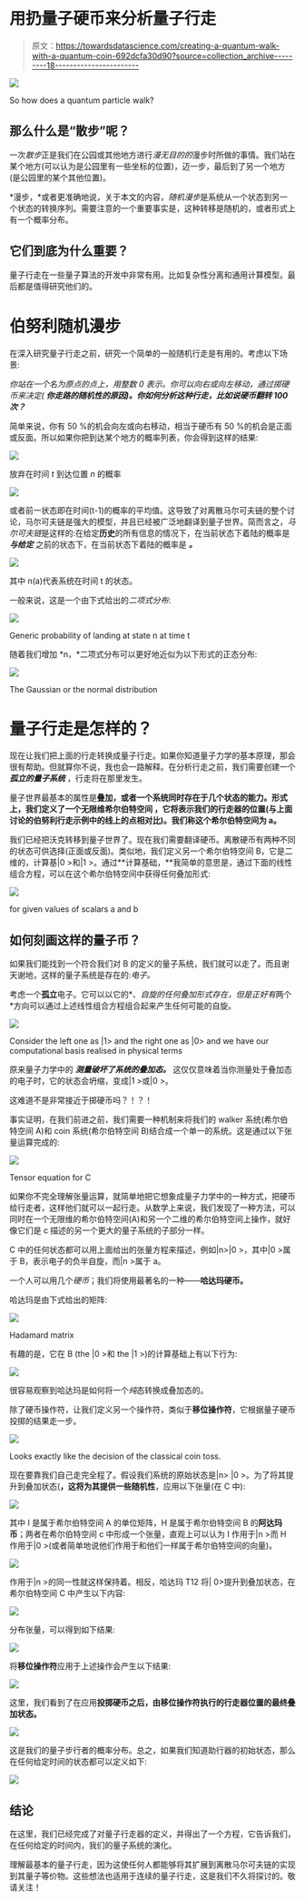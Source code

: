 # 用扔量子硬币来分析量子行走

> 原文：<https://towardsdatascience.com/creating-a-quantum-walk-with-a-quantum-coin-692dcfa30d90?source=collection_archive---------18----------------------->

![](img/cb16720735ee1ad3df41c8cf145cb7bc.png)

So how does a quantum particle walk?

## 那么什么是“散步”呢？

一次*散步*正是我们在公园或其他地方进行*漫无目的的*漫步时所做的事情。我们站在某个地方(可以认为是公园里有一些坐标的位置)，迈一步，最后到了另一个地方(是公园里的某个其他位置)。

*漫步，*或者更准确地说，关于本文的内容，*随机漫步*是系统从一个状态到另一个状态的转换序列。需要注意的一个重要事实是，这种转移是随机的，或者形式上有一个概率分布。

## 它们到底为什么重要？

量子行走在一些量子算法的开发中非常有用。比如复杂性分离和通用计算模型。最后都是值得研究他们的。

# 伯努利随机漫步

在深入研究量子行走之前，研究一个简单的一般随机行走是有用的。考虑以下场景:

*你站在一个名为原点的点上，用整数 0 表示。你可以向右或向左移动，通过掷硬币来决定(* ***你走路的随机性的原因)。你如何分析这种行走，比如说硬币翻转 100 次？***

简单来说，你有 50 %的机会向左或向右移动，相当于硬币有 50 %的机会是正面或反面。所以如果你把到达某个地方的概率列表，你会得到这样的结果:

![](img/adc031426bb1b7cae696eb66ab02cf03.png)

放弃在时间 *t* 到达位置 *n* 的概率

![](img/0aae94df89287024a8c65baf35e62254.png)

或者前一状态即在时间(t-1)的概率的平均值。这导致了对离散马尔可夫链的整个讨论，马尔可夫链是强大的模型，并且已经被广泛地翻译到量子世界。简而言之，*马尔可夫链*是这样的:在给定**历史**的所有信息的情况下，在当前状态下着陆的概率是 ***与给定*** 之前的状态下，在当前状态下着陆的概率是 ***。***

![](img/92c92f50ee50a9719cffa4cd1d5bd6a9.png)

其中 n(a)代表系统在时间 t 的状态。

一般来说，这是一个由下式给出的*二项式分布*:

![](img/c99388517e530db589d4ea99e38624f7.png)

Generic probability of landing at state n at time t

随着我们增加 *n，*二项式分布可以更好地近似为以下形式的正态分布:

![](img/f5b862e4ff477434bdcac47f5b214c9f.png)

The Gaussian or the normal distribution

# 量子行走是怎样的？

现在让我们把上面的行走转换成量子行走。如果你知道量子力学的基本原理，那会很有帮助。但就算你不说，我也会一路解释。在分析行走之前，我们需要创建一个 ***孤立的量子系统*** ，行走将在那里发生。

量子世界最基本的属性是**叠加，**或者一个系统同时存在于几个状态的能力。形式上，我们定义了一个无限维希尔伯特空间 ，它将表示我们的行走器的**位置(与上面讨论的伯努利行走示例中的线上的点相对比)。我们称这个希尔伯特空间为 a。**

我们已经把沃克转移到量子世界了。现在我们需要翻译硬币。离散硬币有两种不同的状态可供选择(正面或反面)。类似地，我们定义另一个希尔伯特空间 B，它是二维的，计算基|0 >和|1 >。通过**计算基础，**我简单的意思是，通过下面的线性组合方程，可以在这个希尔伯特空间中获得任何叠加形式:

![](img/cf78676642452b8ad4766f1b11f33f4c.png)

for given values of scalars a and b

## 如何刻画这样的量子币？

如果我们能找到一个符合我们对 B 的定义的量子系统，我们就可以走了。而且谢天谢地，这样的量子系统是存在的:*电子。*

考虑一个**孤立**电子。它可以以它的*、*自旋的任何叠加形式存在，但是正好有*两个*方向可以通过上述线性组合方程组合起来产生任何可能的自旋。

![](img/1b9248b8a31ffae3776a99267639e868.png)

Consider the left one as |1> and the right one as |0> and we have our computational basis realised in physical terms

原来量子力学中的 ***测量破坏了系统的叠加态。*** 这仅仅意味着当你测量处于叠加态的电子时，它的状态会坍缩，变成|1 >或|0 >。

这难道不是非常接近于掷硬币吗？！？！

事实证明，在我们前进之前，我们需要一种机制来将我们的 walker 系统(希尔伯特空间 A)和 coin 系统(希尔伯特空间 B)结合成一个单一的系统。这是通过以下张量运算完成的:

![](img/1d1a0032e3f7bcae3a8ba8f60435f70e.png)

Tensor equation for C

如果你不完全理解张量运算，就简单地把它想象成量子力学中的一种方式，把硬币给行走者，这样他们就可以一起行走。从数学上来说，我们发现了一种方法，可以同时在一个无限维的希尔伯特空间(A)和另一个二维的希尔伯特空间上操作，就好像它们是 c 描述的另一个更大的量子系统的子部分一样。

C 中的任何状态都可以用上面给出的张量方程来描述，例如|n>|0 >，其中|0 >属于 B，表示电子的负半自旋，而|n >属于 a。

一个人可以用几个*硬币*；我们将使用最著名的一种——**哈达玛硬币。**

哈达玛是由下式给出的矩阵:

![](img/ca7fd1a472af6e591831604058c75970.png)

Hadamard matrix

有趣的是，它在 B (the |0 >和 the |1 >)的计算基础上有以下行为:

![](img/17105e89fdd4c9ef2240296afe853578.png)

很容易观察到哈达玛是如何将一个*纯*态转换成叠加态的。

除了硬币操作符，让我们定义另一个操作符，类似于**移位操作符**，它根据量子硬币投掷的结果走一步。

![](img/ee082ab08687bf0ae4497046162db7e2.png)

Looks exactly like the decision of the classical coin toss.

现在要靠我们自己走完全程了。假设我们系统的原始状态是|n> |0 >。为了将其提升到叠加状态(**，这将为其提供一些随机性**，应用以下张量(在 C 中):

![](img/9011b11f3e69f0d26056bf4e50b880d8.png)

其中 I 是属于希尔伯特空间 A 的单位矩阵，H 是属于希尔伯特空间 B 的**阿达玛币**；两者在希尔伯特空间 c 中形成一个张量，直观上可以认为 I 作用于|n >而 H 作用于|0 >(或者简单地说他们作用于和他们一样属于希尔伯特空间的向量)。

![](img/9f8c9b45527b14a768c60f260b275959.png)

作用于|n >的同一性就这样保持着。相反，哈达玛 T12 将| 0>提升到叠加状态，在希尔伯特空间 C 中产生以下内容:

![](img/2f7b45d58eced375c1639c664496e15c.png)

分布张量，可以得到如下结果:

![](img/6715a88e1a8deb9fb49e688fd0bc197f.png)

将**移位操作符**应用于上述操作会产生以下结果:

![](img/3e3f3a0c9bcdee3aa98aeb86ee3e58d5.png)

这里，我们看到了在应用**投掷硬币之后，由移位操作符执行的行走器位置的最终叠加状态。**

![](img/63f8b66acacd68b4efc93471098ec23c.png)

这是我们的量子步行者的概率分布。总之，如果我们知道助行器的初始状态，那么在任何给定时间的状态都可以定义如下:

![](img/0d469a33959d64e998af56c0f094751c.png)

## 结论

在这里，我们已经完成了对量子行走器的定义，并得出了一个方程，它告诉我们，在任何给定的时间内，我们的量子系统的演化。

理解最基本的量子行走，因为这使任何人都能够将其扩展到离散马尔可夫链的实现到其量子等价物。这些想法也适用于连续的量子行走，这是我们不久将探讨的。敬请关注！